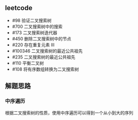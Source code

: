 ## leetcode

- #98 验证二叉搜索树
- #700 二叉搜索树中的搜索
- #173 二叉搜索树迭代器
- #450 删除二叉搜索树中的节点
- #220 存在重复元素 III
- #100346 二叉搜索树的最近公共祖先
- #235 二叉搜索树的最近公共祖先
- #110 平衡二叉树
- #108 将有序数组转换为二叉搜索树

## 解题思路

### 中序遍历

根据二叉搜索树的性质，使用中序遍历可以得到一个从小到大的序列
